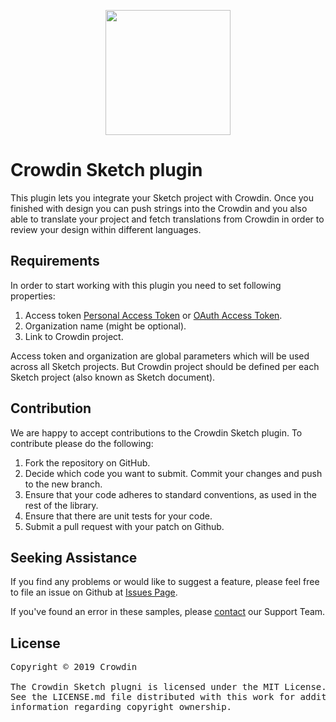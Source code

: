 [<p align='center'><img src='https://support.crowdin.com/assets/logos/crowdin-dark-symbol.png' data-canonical-src='https://support.crowdin.com/assets/logos/crowdin-dark-symbol.png' width='200' height='200' align='center'/></p>](https://crowdin.com)

# Crowdin Sketch plugin

This plugin lets you integrate your Sketch project with Crowdin. Once you finished with design you can push strings into the Crowdin and you also able to translate your project and fetch translations from Crowdin in order to review your design within different languages.

## Requirements

In order to start working with this plugin you need to set following properties:

1. Access token [Personal Access Token](https://support.crowdin.com/enterprise/personal-access-tokens/#creating-a-personal-access-token) or [OAuth Access Token](https://support.crowdin.com/enterprise/authorizing-oauth-apps/#make-requests-to-the-api-with-the-access-token-returned).
2. Organization name (might be optional).
3. Link to Crowdin project.

Access token and organization are global parameters which will be used across all Sketch projects. But Crowdin project should be defined per each Sketch project (also known as Sketch document).

## Contribution

We are happy to accept contributions to the Crowdin Sketch plugin. To contribute please do the following:

1. Fork the repository on GitHub.
2. Decide which code you want to submit. Commit your changes and push to the new branch.
3. Ensure that your code adheres to standard conventions, as used in the rest of the library.
4. Ensure that there are unit tests for your code.
5. Submit a pull request with your patch on Github.

## Seeking Assistance

If you find any problems or would like to suggest a feature, please feel free to file an issue on Github at [Issues Page](https://github.com/crowdin/sketch-crowdin/issues).

If you've found an error in these samples, please [contact](https://crowdin.com/contacts) our Support Team.

## License

<pre>
Copyright © 2019 Crowdin

The Crowdin Sketch plugni is licensed under the MIT License.
See the LICENSE.md file distributed with this work for additional
information regarding copyright ownership.
</pre>